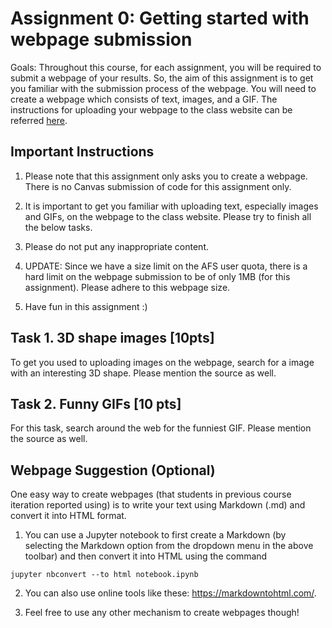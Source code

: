 # Assignment 0: Getting started with webpage submission

Goals: Throughout this course, for each assignment, you will be required to submit a webpage of your results. So, the aim of this assignment is to get you familiar with the submission process of the webpage. You will need to create a webpage which consists of text, images, and a GIF. The instructions for uploading your webpage to the class website can be referred [here](https://geometric3d.github.io/pages/assignments/hw0.html).

## Important Instructions
1. Please note that this assignment only asks you to create a webpage. There is no Canvas submission of code for this assignment only.

2. It is important to get you familiar with uploading text, especially images and GIFs, on the webpage to the class website. Please try to finish all the below tasks.

3. Please do not put any inappropriate content.

4. UPDATE: Since we have a size limit on the AFS user quota, there is a hard limit on the webpage submission to be of only 1MB (for this assignment). Please adhere to this webpage size.

5. Have fun in this assignment :)


## Task 1. 3D shape images [10pts]

To get you used to uploading images on the webpage, search for a image with an interesting 3D shape. Please mention the source as well.

## Task 2. Funny GIFs [10 pts]

For this task, search around the web for the funniest GIF. Please mention the source as well.

## Webpage Suggestion (Optional)

One easy way to create webpages (that students in previous course iteration reported using) is to write your text using Markdown (.md) and convert it into HTML format.

1. You can use a Jupyter notebook to first create a Markdown (by selecting the Markdown option from the dropdown menu in the above toolbar) and then convert it into HTML using the command 

```
jupyter nbconvert --to html notebook.ipynb
```

2. You can also use online tools like these: https://markdowntohtml.com/.


3. Feel free to use any other mechanism to create webpages though!
